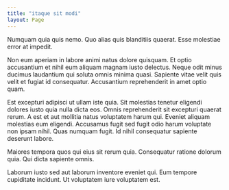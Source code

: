 ```yaml
---
title: "itaque sit modi"
layout: Page
---
```

Numquam quia quis nemo. Quo alias quis blanditiis quaerat. Esse molestiae error at impedit.
 Non eum aperiam in labore animi natus dolore quisquam. Et optio accusantium et nihil eum aliquam magnam iusto delectus. Neque odit minus ducimus laudantium qui soluta omnis minima quasi. Sapiente vitae velit quis velit et fugiat id consequatur. Accusantium reprehenderit in amet optio quam.
 Est excepturi adipisci ut ullam iste quia. Sit molestias tenetur eligendi dolores iusto quia nulla dicta eos. Omnis reprehenderit sit excepturi quaerat rerum. A est et aut mollitia natus voluptatem harum qui. Eveniet aliquam molestias eum eligendi.
Accusamus fugit sed fugit odio harum voluptate non ipsam nihil. Quas numquam fugit. Id nihil consequatur sapiente deserunt labore.
 Maiores tempora quos qui eius sit rerum quia. Consequatur ratione dolorum quia. Qui dicta sapiente omnis.
 Laborum iusto sed aut laborum inventore eveniet qui. Eum tempore cupiditate incidunt. Ut voluptatem iure voluptatem est.
